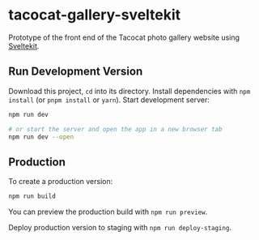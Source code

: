 # tacocat-gallery-sveltekit

Prototype of the front end of the Tacocat photo gallery website using [Sveltekit](https://kit.svelte.dev/).

## Run Development Version

Download this project, `cd` into its directory. Install dependencies with `npm install` (or `pnpm install` or `yarn`). Start development server: 

```bash
npm run dev

# or start the server and open the app in a new browser tab
npm run dev --open
```

## Production

To create a production version:
```bash
npm run build
```

You can preview the production build with `npm run preview`.

Deploy production version to staging with `npm run deploy-staging`.
